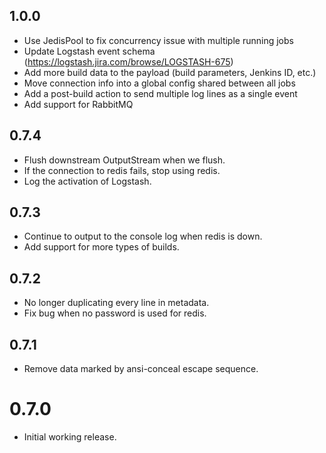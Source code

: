 1.0.0
-----
* Use JedisPool to fix concurrency issue with multiple running jobs
* Update Logstash event schema (https://logstash.jira.com/browse/LOGSTASH-675)
* Add more build data to the payload (build parameters, Jenkins ID, etc.)
* Move connection info into a global config shared between all jobs
* Add a post-build action to send multiple log lines as a single event
* Add support for RabbitMQ

0.7.4
-----

* Flush downstream OutputStream when we flush.
* If the connection to redis fails, stop using redis.
* Log the activation of Logstash.

0.7.3
-----

* Continue to output to the console log when redis is down.
* Add support for more types of builds.

0.7.2
-----

* No longer duplicating every line in metadata.
* Fix bug when no password is used for redis.

0.7.1
-----

* Remove data marked by ansi-conceal escape sequence.

0.7.0
=====

* Initial working release.

